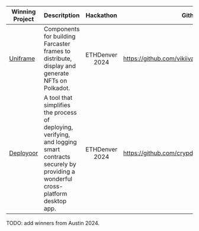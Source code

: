 | Winning Project   |      Descritption     |  Hackathon | Github |
|-------------------| ----------------------|:-----------:| ----- |
| [Uniframe](https://devfolio.co/projects/uniframe-85aa) |  Components for building Farcaster frames to distribute, display and generate NFTs on Polkadot. | ETHDenver 2024 | https://github.com/vikiival/uniframe |
| [Deployoor](https://devfolio.co/projects/deployooor-5605) | A tool that simplifies the process of deploying, verifying, and logging smart contracts securely by providing a wonderful cross-platform desktop app. | ETHDenver 2024 | https://github.com/crypdoughdoteth/Deployooor | 

TODO: add winners from Austin 2024.